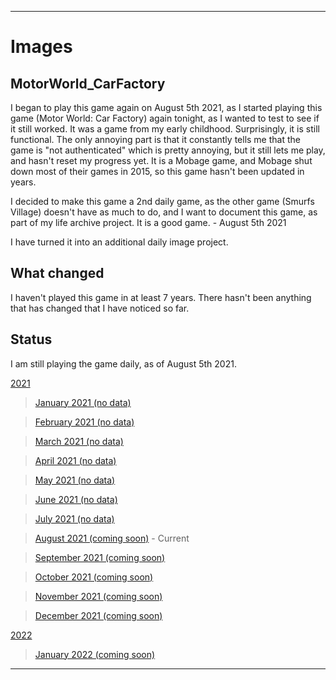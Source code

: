
***

# Images

## MotorWorld_CarFactory

I began to play this game again on August 5th 2021, as I started playing this game (Motor World: Car Factory) again tonight, as I wanted to test to see if it still worked. It was a game from my early childhood. Surprisingly, it is still functional. The only annoying part is that it constantly tells me that the game is "not authenticated" which is pretty annoying, but it still lets me play, and hasn't reset my progress yet. It is a Mobage game, and Mobage shut down most of their games in 2015, so this game hasn't been updated in years.

I decided to make this game a 2nd daily game, as the other game (Smurfs Village) doesn't have as much to do, and I want to document this game, as part of my life archive project. It is a good game. - August 5th 2021

I have turned it into an additional daily image project.

## What changed

I haven't played this game in at least 7 years. There hasn't been anything that has changed that I have noticed so far.

## Status

I am still playing the game daily, as of August 5th 2021.

[2021](/MotorWorld_CarFactory/2021/)

> [January 2021 (no data)](/MotorWorld_CarFactory/2021/January/)

> [February 2021 (no data)](/MotorWorld_CarFactory/2021/February/)

> [March 2021 (no data)](/MotorWorld_CarFactory/2021/March/)

> [April 2021 (no data)](/MotorWorld_CarFactory/2021/April/)

> [May 2021 (no data)](/MotorWorld_CarFactory/2021/May/)

> [June 2021 (no data)](/MotorWorld_CarFactory/2021/June/)

> [July 2021 (no data)](/MotorWorld_CarFactory/2021/July/)

> [August 2021 (coming soon)](/MotorWorld_CarFactory/2021/08_August/) - Current

> [September 2021 (coming soon)](/MotorWorld_CarFactory/2021/09_September/)

> [October 2021 (coming soon)](/MotorWorld_CarFactory/2021/10_October/)

> [November 2021 (coming soon)](/MotorWorld_CarFactory/2021/11_November/)

> [December 2021 (coming soon)](/MotorWorld_CarFactory/2021/12_December/)

[2022](/MotorWorld_CarFactory/2022/)

> [January 2022 (coming soon)](/MotorWorld_CarFactory/2022/01_January/)

***

